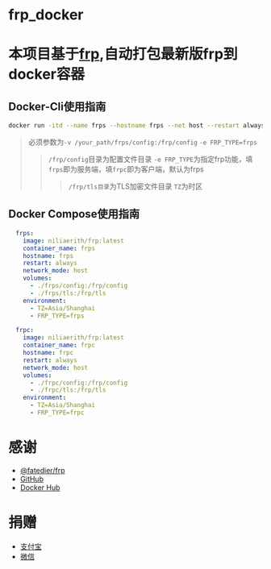 # frp_docker

# 本项目基于[frp](https://github.com/fatedier/frp),自动打包最新版frp到docker容器

## Docker-Cli使用指南

```bash
docker run -itd --name frps --hostname frps --net host --restart always -v /your_path/frps/config:/frp/config -v /your_path/frps/tls:/frp/tls -e TZ=Asia/Shanghai -e FRP_TYPE=frps niliaerith:latest
```

> 必须参数为`-v /your_path/frps/config:/frp/config` `-e FRP_TYPE=frps`
>> `/frp/config`目录为配置文件目录
>> `-e FRP_TYPE`为指定frp功能，填`frps`即为服务端，填`frpc`即为客户端，默认为frps
>>> `/frp/tls目录`为TLS加密文件目录
>>> `TZ`为时区

## Docker Compose使用指南

```compose.yml
  frps:
    image: niliaerith/frp:latest
    container_name: frps
    hostname: frps
    restart: always
    network_mode: host
    volumes:
      - ./frps/config:/frp/config
      - ./frps/tls:/frp/tls
    environment:
      - TZ=Asia/Shanghai
      - FRP_TYPE=frps
```

```compose.yml
  frpc:
    image: niliaerith/frp:latest
    container_name: frpc
    hostname: frpc
    restart: always
    network_mode: host
    volumes:
      - ./frpc/config:/frp/config
      - ./frpc/tls:/frp/tls
    environment:
      - TZ=Asia/Shanghai
      - FRP_TYPE=frpc
```

# 感谢

- [@fatedier/frp](https://github.com/fatedier/frp)
- [GitHub](https://github.com/)
- [Docker Hub](https://hub.docker.com/)

# 捐赠

- [支付宝](donation/alipay.jpg)
- [微信](donation/wechatpay.jpg)